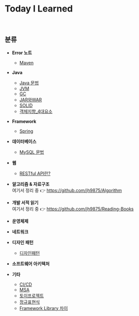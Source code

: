 Today I Learned
===

<br>

## 분류

- **Error 노트**
  - [Maven](Error_note/Maven_Error.md)

- **Java**
  - [Java 문법](Java/Java_문법_Contents.md)
  - [JVM](Java/JVM.md)
  - [GC](Java/GC.md)
  - [JAR와WAR](Java/JAR와WAR.md)
  - [SOLID](Java/SOLID.md)
  - [객체지향_4대요소](Java/객체지향_4대요소.md)

- **Framework**
  - [Spring](Framework/Spring_Contents.md)

- **데이터베이스**
  - [MySQL 문법](Database/MySQL_문법_Contents.md)
  
- **웹**
  - [RESTful API란?](Web/restful_api.md)
  
- **알고리즘 & 자료구조** <br>
  여기서 정리 중 👉 https://github.com/jh9875/Algorithm

- **개발 서적 읽기** <br>
  여기서 정리 중 👉 https://github.com/jh9875/Reading-Books

- **운영체제**
- **네트워크**
- **디자인 패턴**
  - [디자인패턴](Design_pattern/디자인패턴.md)
- **소프트웨어 아키텍처**
- **기타**
  - [CI/CD](Etc/CI_CD.md)
  - [MSA](Etc/MSA.md)
  - [토이프로젝트](Etc/토이프로젝트.md)
  - [정규표현식](Etc/정규표현식.md)
  - [Framework Library 차이](Etc/Framework_Library_차이.md)


